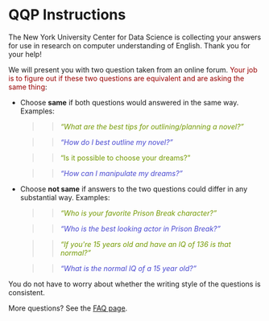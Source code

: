 # QQP Instructions

The New York University Center for Data Science is collecting your answers for use in research on computer understanding of English. Thank you for your help!
<br/>

We will present you with two question taken from an online forum. <span style="color:rgb(153, 0, 0)">Your job is to figure out if these two questions are equivalent and are asking the same thing</span>:

+ Choose **same** if both questions would answered in the same way. Examples:

	> > <span style="color:rgb(115, 153, 0)"> _“What are the best tips for outlining/planning a novel?”_ </span>

	> > <span style="color:rgb(71, 71, 209)"> _“How do I best outline my novel?”_ </span>
 

	> > <span style="color:rgb(115, 153, 0)"> “Is it possible to choose your dreams?”

	> > <span style="color:rgb(71, 71, 209)"> _“How can I manipulate my dreams?”_ </span>

+ Choose **not same** if answers to the two questions could differ in any substantial way. Examples:

	> > <span style="color:rgb(115, 153, 0)"> _“Who is your favorite Prison Break character?”_ </span>
	
	> > <span style="color:rgb(71, 71, 209)"> _“Who is the best looking actor in Prison Break?”_ </span>
 
	> > <span style="color:rgb(115, 153, 0)"> _“If you're 15 years old and have an IQ of 136 is that normal?”_ </span>
	
	> > <span style="color:rgb(71, 71, 209)"> _“What is the normal IQ of a 15 year old?”_ </span>

You do not have to worry about whether the writing style of the questions is consistent.

More questions? See the [FAQ page](https://nyu-mll.github.io/GLUE-human-performance/qqp-faq).